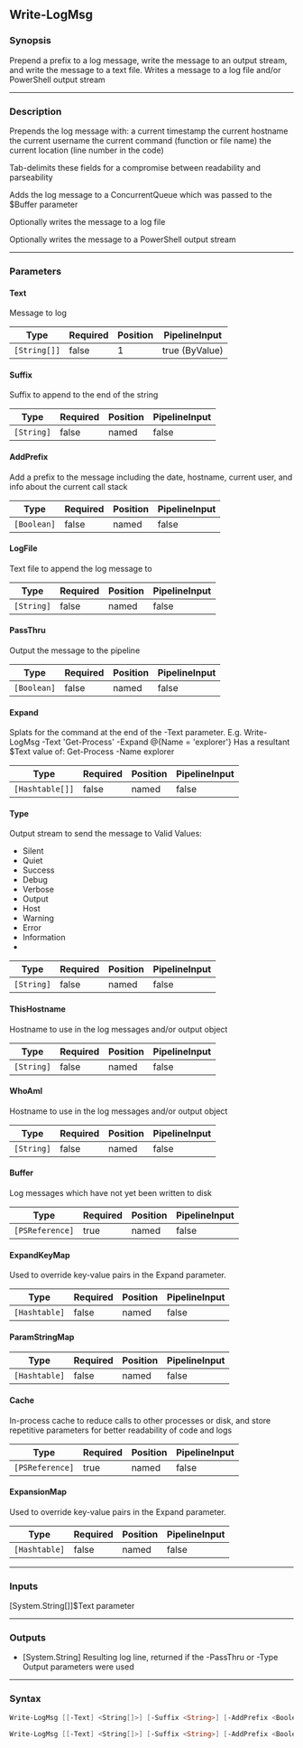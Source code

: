 Write-LogMsg
------------

### Synopsis
Prepend a prefix to a log message, write the message to an output stream, and write the message to a text file.
Writes a message to a log file and/or PowerShell output stream

---

### Description

Prepends the log message with:
    a current timestamp
    the current hostname
    the current username
    the current command (function or file name)
    the current location (line number in the code)

Tab-delimits these fields for a compromise between readability and parseability

Adds the log message to a ConcurrentQueue which was passed to the $Buffer parameter

Optionally writes the message to a log file

Optionally writes the message to a PowerShell output stream

---

### Parameters
#### **Text**
Message to log

|Type        |Required|Position|PipelineInput |
|------------|--------|--------|--------------|
|`[String[]]`|false   |1       |true (ByValue)|

#### **Suffix**
Suffix to append to the end of the string

|Type      |Required|Position|PipelineInput|
|----------|--------|--------|-------------|
|`[String]`|false   |named   |false        |

#### **AddPrefix**
Add a prefix to the message including the date, hostname, current user, and info about the current call stack

|Type       |Required|Position|PipelineInput|
|-----------|--------|--------|-------------|
|`[Boolean]`|false   |named   |false        |

#### **LogFile**
Text file to append the log message to

|Type      |Required|Position|PipelineInput|
|----------|--------|--------|-------------|
|`[String]`|false   |named   |false        |

#### **PassThru**
Output the message to the pipeline

|Type       |Required|Position|PipelineInput|
|-----------|--------|--------|-------------|
|`[Boolean]`|false   |named   |false        |

#### **Expand**
Splats for the command at the end of the -Text parameter.
E.g.
    Write-LogMsg -Text 'Get-Process' -Expand @{Name = 'explorer'}
Has a resultant $Text value of:
    Get-Process -Name explorer

|Type           |Required|Position|PipelineInput|
|---------------|--------|--------|-------------|
|`[Hashtable[]]`|false   |named   |false        |

#### **Type**
Output stream to send the message to
Valid Values:

* Silent
* Quiet
* Success
* Debug
* Verbose
* Output
* Host
* Warning
* Error
* Information
* 

|Type      |Required|Position|PipelineInput|
|----------|--------|--------|-------------|
|`[String]`|false   |named   |false        |

#### **ThisHostname**
Hostname to use in the log messages and/or output object

|Type      |Required|Position|PipelineInput|
|----------|--------|--------|-------------|
|`[String]`|false   |named   |false        |

#### **WhoAmI**
Hostname to use in the log messages and/or output object

|Type      |Required|Position|PipelineInput|
|----------|--------|--------|-------------|
|`[String]`|false   |named   |false        |

#### **Buffer**
Log messages which have not yet been written to disk

|Type           |Required|Position|PipelineInput|
|---------------|--------|--------|-------------|
|`[PSReference]`|true    |named   |false        |

#### **ExpandKeyMap**
Used to override key-value pairs in the Expand parameter.

|Type         |Required|Position|PipelineInput|
|-------------|--------|--------|-------------|
|`[Hashtable]`|false   |named   |false        |

#### **ParamStringMap**

|Type         |Required|Position|PipelineInput|
|-------------|--------|--------|-------------|
|`[Hashtable]`|false   |named   |false        |

#### **Cache**
In-process cache to reduce calls to other processes or disk, and store repetitive parameters for better readability of code and logs

|Type           |Required|Position|PipelineInput|
|---------------|--------|--------|-------------|
|`[PSReference]`|true    |named   |false        |

#### **ExpansionMap**
Used to override key-value pairs in the Expand parameter.

|Type         |Required|Position|PipelineInput|
|-------------|--------|--------|-------------|
|`[Hashtable]`|false   |named   |false        |

---

### Inputs
[System.String[]]$Text parameter

---

### Outputs
* [System.String] Resulting log line, returned if the -PassThru or -Type Output parameters were used

---

### Syntax
```PowerShell
Write-LogMsg [[-Text] <String[]>] [-Suffix <String>] [-AddPrefix <Boolean>] [-LogFile <String>] [-PassThru <Boolean>] [-Expand <Hashtable[]>] [-Type <String>] [-ThisHostname <String>] [-WhoAmI <String>] -Buffer <PSReference> [-ExpandKeyMap <Hashtable>] [-ParamStringMap <Hashtable>] [<CommonParameters>]
```
```PowerShell
Write-LogMsg [[-Text] <String[]>] [-Suffix <String>] [-AddPrefix <Boolean>] [-LogFile <String>] [-PassThru <Boolean>] [-Expand <Hashtable[]>] -Cache <PSReference> [-ExpansionMap <Hashtable>] [<CommonParameters>]
```
